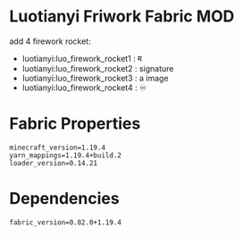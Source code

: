 # Luotianyi Friwork Fabric MOD

add 4 firework rocket:
- luotianyi:luo_firework_rocket1 : म
- luotianyi:luo_firework_rocket2 : signature
- luotianyi:luo_firework_rocket3 : a image
- luotianyi:luo_firework_rocket4 : ♾

# Fabric Properties
	minecraft_version=1.19.4
	yarn_mappings=1.19.4+build.2
	loader_version=0.14.21

# Dependencies
	fabric_version=0.82.0+1.19.4
